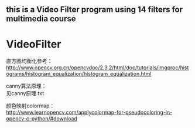## this is a Video Filter program using 14 filters for multimedia course  

# VideoFilter

直方图均衡化参考：  
http://www.opencv.org.cn/opencvdoc/2.3.2/html/doc/tutorials/imgproc/histograms/histogram_equalization/histogram_equalization.html

canny算法原理：  
见canny原理.txt

颜色映射colormap：  
http://www.learnopencv.com/applycolormap-for-pseudocoloring-in-opencv-c-python/#download





